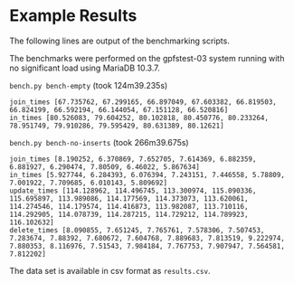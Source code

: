 # Example Results

The following lines are output of the benchmarking scripts.

The benchmarks were performed on the gpfstest-03 system running with no
significant load using MariaDB 10.3.7.

`bench.py bench-empty` (took 124m39.235s)
```
join_times [67.735762, 67.299165, 66.897049, 67.603382, 66.819503, 66.824199, 66.592194, 66.144054, 67.151128, 66.520816]
in_times [80.526083, 79.604252, 80.102818, 80.450776, 80.233264, 78.951749, 79.910286, 79.595429, 80.631389, 80.12621]
```

`bench.py bench-no-inserts` (took 266m39.675s)
```
join_times [8.190252, 6.370869, 7.652705, 7.614369, 6.882359, 6.881927, 6.290474, 7.80509, 6.46022, 5.867634]
in_times [5.927744, 6.284393, 6.076394, 7.243151, 7.446558, 5.78809, 7.001922, 7.709685, 6.010143, 5.809692]
update_times [114.128962, 114.496745, 113.300974, 115.090336, 115.695897, 113.989086, 114.177569, 114.373073, 113.620061, 114.274546, 114.179574, 114.416873, 113.982087, 113.710116, 114.292905, 114.078739, 114.287215, 114.729212, 114.789923, 116.102632]
delete_times [8.090855, 7.651245, 7.765761, 7.578306, 7.507453, 7.283674, 7.88392, 7.680672, 7.604768, 7.889683, 7.813519, 9.222974, 7.880353, 8.116976, 7.51543, 7.984184, 7.767753, 7.907947, 7.564581, 7.812202]
```

The data set is available in csv format as `results.csv`.
